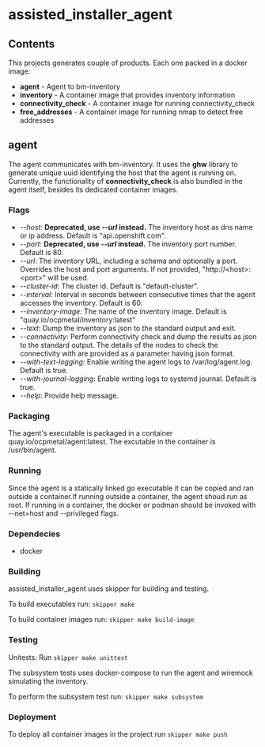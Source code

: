 # assisted_installer_agent
## Contents
This projects generates couple of products.  Each one packed in a docker image:
* **agent** - Agent to bm-inventory
* **inventory** - A container image that provides inventory information
* **connectivity_check** - A container image for running connectivity_check
* **free_addresses** - A container image for running nmap to detect free addresses
## agent
The agent communicates with bm-inventory.  It uses the **ghw** library to generate unique uuid identifying the host 
that the agent is running on.
Currently, the functionality of **connectivity_check** is also bundled in the agent itself, besides its dedicated container images.

### Flags

* *--host*:  **Deprecated, use *--url* instead.** The inventory host as dns name or ip address. Default is "api.openshift.com".
* *--port*: **Deprecated, use *--url* instead.** The inventory port number. Default is 80.
* *--url*: The inventory URL, including a schema and optionally a port. Overrides the host and port arguments. If not provided, "http://\<host\>:\<port\>" will be used.
* *--cluster-id*: The cluster id.  Default is "default-cluster".
* *--interval*: Interval in seconds between consecutive times that the agent accesses the inventory.  Default is 60.
* *--inventory-image*: The name of the inventory image.  Default is "quay.io/ocpmetal/inventory:latest"
* *--text*: Dump the inventory as json to the standard output and exit.
* *--connectivity*: Perform connectivity check and dump the results as json to the standard output.  The details of the nodes to check the connectivity with are provided as a parameter having json format.
* *--with-text-logging*: Enable writing the agent logs to /var/log/agent.log. Default is true.
* *--with-journal-logging*: Enable writing logs to systemd journal. Default is true.   
* *--help*: Provide help message.

### Packaging
The agent's executable is packaged in a container quay.io/ocpmetal/agent:latest.  The excutable in the container is /usr/bin/agent.

### Running
Since the agent is a statically linked go executable it can be copied and ran outside a container.If running outside a container, 
the agent shoud run as root.  If running in a container, the docker or podman should be invoked with --net=host and --privileged flags.

### Dependecies
* docker

### Building
assisted_installer_agent uses skipper for building and testing.

To build executables run: `skipper make`

To build container images run: `skipper make build-image`

### Testing
Unitests: Run `skipper make unittest`

The subsystem tests uses docker-compose to run the agent and wiremock simulating the inventory.

To perform the subsystem test run: `skipper make subsystem`

### Deployment
To deploy all  container images in the project run `skipper make push`

 